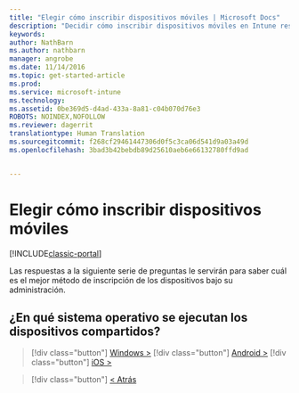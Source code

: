 ```yaml
---
title: "Elegir cómo inscribir dispositivos móviles | Microsoft Docs"
description: "Decidir cómo inscribir dispositivos móviles en Intune respondiendo a unas preguntas sencillas"
keywords: 
author: NathBarn
ms.author: nathbarn
manager: angrobe
ms.date: 11/14/2016
ms.topic: get-started-article
ms.prod: 
ms.service: microsoft-intune
ms.technology: 
ms.assetid: 0be369d5-d4ad-433a-8a81-c04b070d76e3
ROBOTS: NOINDEX,NOFOLLOW
ms.reviewer: dagerrit
translationtype: Human Translation
ms.sourcegitcommit: f268cf29461447306d0f5c3ca06d541d9a03a49d
ms.openlocfilehash: 3bad3b42bebdb89d25610aeb6e66132780ffd9ad


---
```

# <a name="choose-how-to-enroll-mobile-devices"></a>Elegir cómo inscribir dispositivos móviles

[!INCLUDE[classic-portal](../includes/classic-portal.md)]

Las respuestas a la siguiente serie de preguntas le servirán para saber cuál es el mejor método de inscripción de los dispositivos bajo su administración.

## <a name="what-operating-system-are-your-shared-devices-running"></a>**¿En qué sistema operativo se ejecutan los dispositivos compartidos?**

> [!div class="button"]
[Windows >](/intune/deploy-use/enroll-corporate-owned-devices-with-the-device-enrollment-manager-in-microsoft-intune)
> [!div class="button"]
[Android >](/intune/deploy-use/enroll-corporate-owned-devices-with-the-device-enrollment-manager-in-microsoft-intune)
> [!div class="button"]
[iOS >](choose-how-to-enroll-devices5.md)

> [!div class="button"]
[< Atrás](choose-how-to-enroll-devices3.md)



<!--HONumber=Dec16_HO3-->


